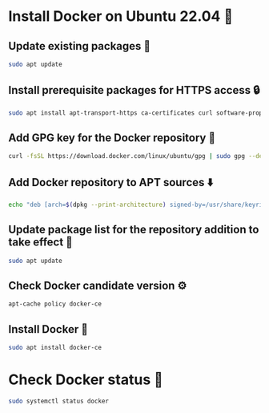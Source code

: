 # Install Docker on Ubuntu 22.04 🐳

## Update existing packages 🔄
```bash
sudo apt update
```

## Install prerequisite packages for HTTPS access 🔒
```bash
sudo apt install apt-transport-https ca-certificates curl software-properties-common
```

## Add GPG key for the Docker repository 🔑
```bash
curl -fsSL https://download.docker.com/linux/ubuntu/gpg | sudo gpg --dearmor -o /usr/share/keyrings/docker-archive-keyring.gpg
```

## Add Docker repository to APT sources ⬇️
```bash
echo "deb [arch=$(dpkg --print-architecture) signed-by=/usr/share/keyrings/docker-archive-keyring.gpg] https://download.docker.com/linux/ubuntu $(lsb_release -cs) stable" | sudo tee /etc/apt/sources.list.d/docker.list > /dev/null
```

## Update package list for the repository addition to take effect 🔄
```bash
sudo apt update
```

## Check Docker candidate version ⚙️
```bash
apt-cache policy docker-ce
```

## Install Docker 🐳
```bash
sudo apt install docker-ce
```

# Check Docker status 🚀
```bash
sudo systemctl status docker
```
